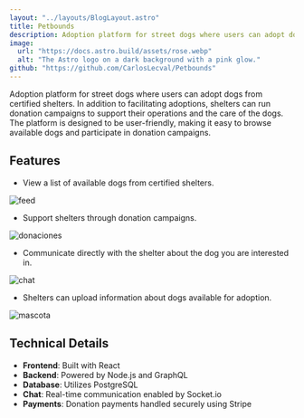 ```yaml
---
layout: "../layouts/BlogLayout.astro"
title: Petbounds
description: Adoption platform for street dogs where users can adopt dogs from certified shelters.
image:
  url: "https://docs.astro.build/assets/rose.webp"
  alt: "The Astro logo on a dark background with a pink glow."
github: "https://github.com/CarlosLecval/Petbounds"
---
```


Adoption platform for street dogs where users can adopt dogs from certified shelters. In addition to facilitating adoptions, shelters can run donation campaigns to support their operations and the care of the dogs. The platform is designed to be user-friendly, making it easy to browse available dogs and participate in donation campaigns.

## Features

- View a list of available dogs from certified shelters.

![feed](https://github.com/CarlosLecval/Petbounds/assets/61945879/b283881d-ed3a-43da-ac35-3d4a8e60c46d)

- Support shelters through donation campaigns.

![donaciones](https://github.com/CarlosLecval/Petbounds/assets/61945879/f903c155-0984-4e53-9f9d-072fd62920d3)

- Communicate directly with the shelter about the dog you are interested in.

![chat](https://github.com/CarlosLecval/Petbounds/assets/61945879/a8a24697-4a2d-46cf-92ba-0ae5b5be6c8a)

- Shelters can upload information about dogs available for adoption.

![mascota](https://github.com/CarlosLecval/Petbounds/assets/61945879/43206499-ef4b-48ef-84d1-6bddb9517a73)

## Technical Details

- **Frontend**: Built with React
- **Backend**: Powered by Node.js and GraphQL
- **Database**: Utilizes PostgreSQL
- **Chat**: Real-time communication enabled by Socket.io
- **Payments**: Donation payments handled securely using Stripe
